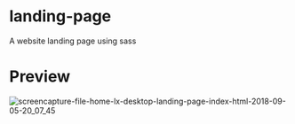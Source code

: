 # landing-page
A website landing page using sass
# Preview
![screencapture-file-home-lx-desktop-landing-page-index-html-2018-09-05-20_07_45](https://user-images.githubusercontent.com/10938898/45100686-85c6e900-b147-11e8-960b-d7e0a0363657.png)

